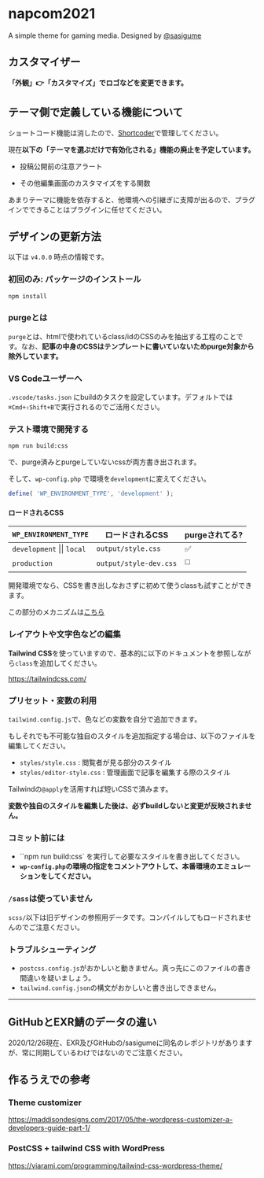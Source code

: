 # napcom2021

A simple theme for gaming media.
Designed by [@sasigume](https://github.com/sasigume)


## カスタマイザー

**「外観」👉「カスタマイズ」でロゴなどを変更できます。**

## テーマ側で定義している機能について

ショートコード機能は消したので、[Shortcoder](https://wordpress.org/plugins/shortcoder/)で管理してください。

現在**以下の「テーマを選ぶだけで有効化される」機能の廃止を予定しています。**

- 投稿公開前の注意アラート

- その他編集画面のカスタマイズをする関数

あまりテーマに機能を依存すると、他環境への引継ぎに支障が出るので、プラグインでできることはプラグインに任せてください。


## デザインの更新方法

以下は `v4.0.0` 時点の情報です。


### 初回のみ: パッケージのインストール  

```bash
npm install
```


### purgeとは

`purge`とは、htmlで使われているclass/idのCSSのみを抽出する工程のことです。なお、**記事の中身のCSSはテンプレートに書いていないためpurge対象から除外しています。**


### VS Codeユーザーへ

`.vscode/tasks.json` にbuildのタスクを設定しています。デフォルトでは`⌘Cmd+⇧Shift+B`で実行されるのでご活用ください。


### テスト環境で開発する

```bash
npm run build:css
```

で、purge済みとpurgeしていないcssが両方書き出されます。

そして、`wp-config.php` で環境を`development`に変えてください。

```php
define( 'WP_ENVIRONMENT_TYPE', 'development' );
```


#### ロードされるCSS

| `WP_ENVIRONMENT_TYPE` | ロードされるCSS | purgeされてる? |
| ------ | ------ | ------ |
| `development` \|\| `local` | `output/style.css` | :white_check_mark: |
| `production` | `output/style-dev.css` | :white_medium_square: |

開発環境でなら、CSSを書き出しなおさずに初めて使うclassも試すことができます。

この部分のメカニズムは[こちら](https://qiita.com/sasigume/items/b64109e919ed4253ce64)


### レイアウトや文字色などの編集

**Tailwind CSS**を使っていますので、基本的に以下のドキュメントを参照しながら`class`を追加してください。

https://tailwindcss.com/


### プリセット・変数の利用

`tailwind.config.js`で、色などの変数を自分で追加できます。

もしそれでも不可能な独自のスタイルを追加指定する場合は、以下のファイルを編集してください。

- `styles/style.css` : 閲覧者が見る部分のスタイル
- `styles/editor-style.css` : 管理画面で記事を編集する際のスタイル

Tailwindの`@apply`を活用すれば短いCSSで済みます。
 
**変数や独自のスタイルを編集した後は、必ずbuildしないと変更が反映されません。**


### コミット前には

- ``npm run build:css` を実行して必要なスタイルを書き出してください。
- __`wp-config.php`の環境の指定をコメントアウトして、本番環境のエミュレーションをしてください。__


### `/sass`は使っていません

`scss/`以下は旧デザインの参照用データです。コンパイルしてもロードされませんのでご注意ください。


### トラブルシューティング

- `postcss.config.js`がおかしいと動きません。真っ先にこのファイルの書き間違いを疑いましょう。
- `tailwind.config.json`の構文がおかしいと書き出しできません。

----


## GitHubとEXR鯖のデータの違い

2020/12/26現在、EXR及びGitHubの/sasigumeに同名のレポジトリがありますが、常に同期しているわけではないのでご注意ください。


## 作るうえでの参考

### Theme customizer
https://maddisondesigns.com/2017/05/the-wordpress-customizer-a-developers-guide-part-1/
### PostCSS + tailwind CSS with WordPress
https://viarami.com/programming/tailwind-css-wordpress-theme/

